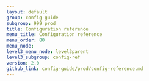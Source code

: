 ```yaml
---
layout: default
group: config-guide
subgroup: 999_prod
title: Configuration reference
menu_title: Configuration reference
menu_order: 80
menu_node: 
level3_menu_node: level3parent
level3_subgroup: config-ref
version: 2.0
github_link: config-guide/prod/config-reference.md
---
```


 